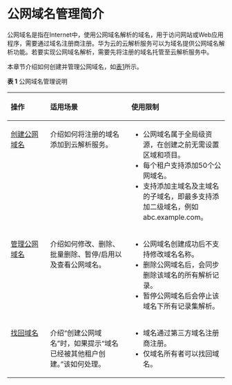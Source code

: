 # 公网域名管理简介<a name="dns_usermanual_0030"></a>

公网域名是指在Internet中，使用公网域名解析的域名，用于访问网站或Web应用程序，需要通过域名注册商注册。华为云的云解析服务可以为域名提供公网域名解析功能。若要实现公网域名解析，需要先将注册的域名托管至云解析服务中。

本章节介绍如何创建并管理公网域名，如[表1](#table977612405507)所示。

**表 1**  公网域名管理说明

<a name="table977612405507"></a>
<table><thead align="left"><tr id="row87771409504"><th class="cellrowborder" valign="top" width="18.13181318131813%" id="mcps1.2.4.1.1"><p id="p15777740175016"><a name="p15777740175016"></a><a name="p15777740175016"></a>操作</p>
</th>
<th class="cellrowborder" valign="top" width="37.32373237323732%" id="mcps1.2.4.1.2"><p id="p47771140115015"><a name="p47771140115015"></a><a name="p47771140115015"></a>适用场景</p>
</th>
<th class="cellrowborder" valign="top" width="44.54445444544455%" id="mcps1.2.4.1.3"><p id="p11777174055015"><a name="p11777174055015"></a><a name="p11777174055015"></a>使用限制</p>
</th>
</tr>
</thead>
<tbody><tr id="row3777840175020"><td class="cellrowborder" valign="top" width="18.13181318131813%" headers="mcps1.2.4.1.1 "><p id="p167777403501"><a name="p167777403501"></a><a name="p167777403501"></a><a href="创建公网域名.md">创建公网域名</a></p>
</td>
<td class="cellrowborder" valign="top" width="37.32373237323732%" headers="mcps1.2.4.1.2 "><p id="p777716406501"><a name="p777716406501"></a><a name="p777716406501"></a>介绍如何将注册的域名添加到云解析服务。</p>
</td>
<td class="cellrowborder" valign="top" width="44.54445444544455%" headers="mcps1.2.4.1.3 "><a name="ul446519315616"></a><a name="ul446519315616"></a><ul id="ul446519315616"><li>公网域名属于全局级资源，在创建之前无需设置区域和项目。</li><li>每个租户支持添加50个公网域名。</li><li>支持添加主域名及主域名的子域名，即最多支持添加二级域名，例如abc.example.com。</li></ul>
</td>
</tr>
<tr id="row1577754016507"><td class="cellrowborder" valign="top" width="18.13181318131813%" headers="mcps1.2.4.1.1 "><p id="p4777640105010"><a name="p4777640105010"></a><a name="p4777640105010"></a><a href="管理公网域名.md">管理公网域名</a></p>
</td>
<td class="cellrowborder" valign="top" width="37.32373237323732%" headers="mcps1.2.4.1.2 "><p id="p1050711456231"><a name="p1050711456231"></a><a name="p1050711456231"></a>介绍如何修改、删除、批量删除、暂停/启用以及查看公网域名。</p>
</td>
<td class="cellrowborder" valign="top" width="44.54445444544455%" headers="mcps1.2.4.1.3 "><a name="ul18735122581518"></a><a name="ul18735122581518"></a><ul id="ul18735122581518"><li>公网域名创建成功后不支持修改域名名称。</li><li>删除公网域名后，会同步删除该域名的所有解析记录。</li><li>暂停公网域名后会停止该域名下所有记录集解析。</li></ul>
</td>
</tr>
<tr id="row187779402501"><td class="cellrowborder" valign="top" width="18.13181318131813%" headers="mcps1.2.4.1.1 "><p id="p117774407505"><a name="p117774407505"></a><a name="p117774407505"></a><a href="找回域名.md">找回域名</a></p>
</td>
<td class="cellrowborder" valign="top" width="37.32373237323732%" headers="mcps1.2.4.1.2 "><p id="p157771840155010"><a name="p157771840155010"></a><a name="p157771840155010"></a>介绍“创建公网域名”时，如果提示“域名已经被其他租户创建。”该如何处理。</p>
</td>
<td class="cellrowborder" valign="top" width="44.54445444544455%" headers="mcps1.2.4.1.3 "><a name="ul1638819454403"></a><a name="ul1638819454403"></a><ul id="ul1638819454403"><li>域名通过第三方域名注册商注册。</li><li>仅域名所有者可以找回域名。</li></ul>
</td>
</tr>
</tbody>
</table>

